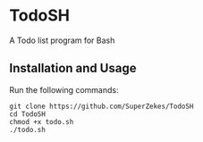 # TodoSH
A Todo list program for Bash

## Installation and Usage

Run the following commands:

```
git clone https://github.com/SuperZekes/TodoSH
cd TodoSH
chmod +x todo.sh
./todo.sh
```